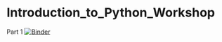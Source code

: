 # Introduction_to_Python_Workshop

Part 1
[![Binder](https://mybinder.org/badge_logo.svg)](https://mybinder.org/v2/gh/sbhagerty/Introduction_to_Python_Workshop/blob/master/Intro_to_Python_Part1.ipynb/master)
